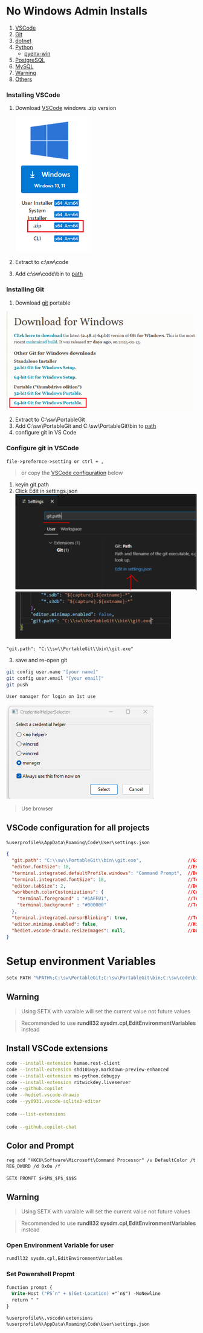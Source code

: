 # No Windows Admin Installs
1. [VSCode](#installing-vscode)
2. [Git](#installing-git)
3. [dotnet](dotnet-no-admin.md)
4. [Python](python-no-admin.md#python)
    - [pyenv-win](python-no-admin.md#install-pyenv-win)
5. [PostgreSQL](postgresql-no-admin.md)
6. [MySQL](mysql-no-admin.md)
1. [Warning](#warning)
1. [Others](#others)

### Installing VSCode
1. Download [VSCode][1] windows .zip version

    ![vscode-select](img/vscode-zip.png)
1. Extract to c:\sw\code
1. Add c:\sw\code\bin to [path](#adding-to-path)

### Installing Git
1. Download [git][2] portable

  ![git-select](img/git-portable.png)

2. Extract to C:\sw\PortableGit
1. Add C:\sw\PortableGit and C:\sw\PortableGit\bin to [path](#setup-environment-variables)
1. configure git in VS Code

### Configure git in VSCode
`file->prefernce->setting or ctrl + ,`
> or copy the [VSCode configuration](#vscode-configuration-for-all-projects) below
1. keyin git.path
2. Click Edit in settings.json  
  ![git.path][3] 
  ![settings.json][4]

  `"git.path": "C:\\sw\\PortableGit\\bin\\git.exe"`
  
3. save and re-open git

```bash
git config user.name "[your name]"
git config user.email "[your email]"
git push
```

`User manager for login on 1st use`

![git-manager](img/vsc-git-credential.png)
> Use browser


## VSCode configuration for all projects
`%userprofile%\AppData\Roaming\Code\User\settings.json`
```json
{
  "git.path": "C:\\sw\\PortableGit\\bin\\git.exe",                 //Git Executable Path
  "editor.fontSize": 18,                                           //Editor Font Size
  "terminal.integrated.defaultProfile.windows": "Command Prompt",  //Default Terminal - CMD
  "terminal.integrated.fontSize": 18,                              //Terminal Font Size
  "editor.tabSize": 2,                                             //Default Editor space tab size
  "workbench.colorCustomizations": {                               //Color Customization
    "terminal.foreground" : "#1AFF01",                             //Terminal Text Color
    "terminal.background" : "#000000"                              //Terminal Background Color
  },
  "terminal.integrated.cursorBlinking": true,                      //Terminal Corsor
  "editor.minimap.enabled": false,                                 //Hide Minimap
  "hediet.vscode-drawio.resizeImages": null,                       //Drwa IO Extsion resize image
}
```

# Setup environment Variables
```bash
setx PATH "%PATH%;C:\sw\PortableGit;C:\sw\PortableGit\bin;C:\sw\code\bin;"
```
## Warning
> Using SETX with varaible will set the current value not future values

> Recommended to use **rundll32 sysdm.cpl,EditEnvironmentVariables** instead


## Install VSCode extensions
```bash
code --install-extension humao.rest-client
code --install-extension shd101wyy.markdown-preview-enhanced
code --install-extension ms-python.debugpy
code --install-extension ritwickdey.liveserver
code --github.copilot
code --hediet.vscode-drawio
code --yy0931.vscode-sqlite3-editor

code --list-extensions

code --github.copilot-chat

```

## Color and Prompt
```
reg add "HKCU\Software\Microsoft\Command Processor" /v DefaultColor /t REG_DWORD /d 0x0a /f

SETX PROMPT $+$M$_$P$_$$$S
```

## Warning
> Using SETX with varaible will set the current value not future values

> Recommended to use **rundll32 sysdm.cpl,EditEnvironmentVariables** instead

### Open Environment Variable for user
```bash
rundll32 sysdm.cpl,EditEnvironmentVariables
```

### Set Powershell Propmt
```ps
function prompt {
  Write-Host ("PS`n" + $(Get-Location) +"`n$") -NoNewline
  return " "
}
```

```explorer
%userprofile%\.vscode\extensions
%userprofile%\AppData\Roaming\Code\User\settings.json
```

[1]:https://code.visualstudio.com/download
[2]:https://git-scm.com/downloads/win
[3]:img/vsc-git-path.png
[4]:img/vsc-git-path-save.png

